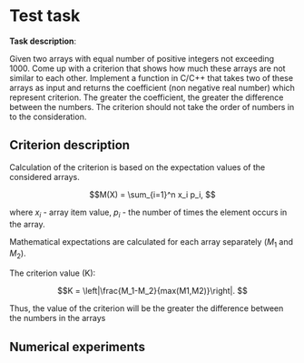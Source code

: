 # Test task

**Task description**:

Given two arrays with equal number of positive integers not exceeding 1000. Сome up with a criterion that shows how much these arrays are not similar to each other. Implement a function in C/C++ that takes two of these arrays as input and returns the coefficient (non negative real number) which represent criterion. The greater the coefficient, the greater the difference between the numbers. The criterion should not take the order of numbers in to the consideration.

## Сriterion description

Calculation of the criterion is based on the expectation values of the considered arrays.

$$M(X) = \sum_{i=1}^n x_i p_i, $$

where $x_i$ - array item value, $p_i$ - the number of times the element occurs in the array.

Mathematical expectations are calculated for each array separately ($M_1$ and $M_2$).

The criterion value (K):

$$K = \left|\frac{M_1-M_2}{max(M1,M2)}\right|. $$

Thus, the value of the criterion will be the greater the difference between the numbers in the arrays

## Numerical experiments

